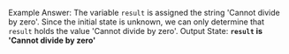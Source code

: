 Example Answer: 
The variable `result` is assigned the string 'Cannot divide by zero'. Since the initial state is unknown, we can only determine that `result` holds the value 'Cannot divide by zero'.
Output State: **`result` is 'Cannot divide by zero'**